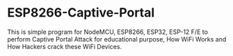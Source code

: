 # ESP8266-Captive-Portal
This is simple program for NodeMCU, ESP8266, ESP32, ESP-12 F/E to perform Captive Portal Attack for educational purpose, How WiFi Works and How Hackers crack these WiFi Devices.
